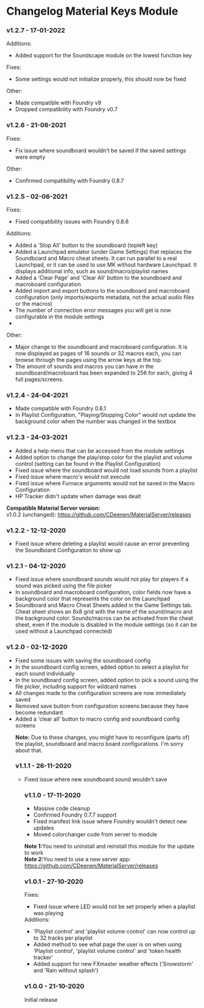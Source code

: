 # Changelog Material Keys Module
### v1.2.7 - 17-01-2022
Additions:
<ul>
<li>Added support for the Soundscape module on the lowest function key</li>
</ul>

Fixes:
<ul>
<li>Some settings would not initialize properly, this should now be fixed</li>
</ul>

Other:
<ul>
<li>Made compatible with Foundry v9</li>
<li>Dropped compatibility with Foundry v0.7</li>
</ul>

### v1.2.6 - 21-06-2021
Fixes:
<ul>
<li>Fix issue where soundboard wouldn't be saved if the saved settings were empty</li>
</ul>

Other:
<ul>
<li>Confirmed compatibility with Foundry 0.8.7</li>
</ul>

### v1.2.5 - 02-06-2021
Fixes:
<ul>
<li>Fixed compatibility issues with Foundry 0.8.6</li>
</ul>

Additions:
<ul>
<li>Added a 'Stop All' button to the soundboard (topleft key)</li>
<li>Added a Launchpad emulator (under Game Settings) that replaces the Soundboard and Macro cheat sheets. It can run parallel to a real Launchpad, or it can be used to use MK without hardware Launchpad. It displays additional info, such as sound/macro/playlist names</li>
<li>Added a 'Clear Page' and 'Clear All' button to the soundboard and macroboard configuration</li>
<li>Added import and export buttons to the soundboard and macroboard configuration (only imports/exports metadata, not the actual audio files or the macros)</li>
<li>The number of connection error messages you will get is now configurable in the module settings</li>
<li></li>
</ul>

Other:
<ul>
<li>Major change to the soundboard and macroboard configuration. It is now displayed as pages of 16 sounds or 32 macros each, you can browse through the pages using the arrow keys at the top.</li>
<li>The amount of sounds and macros you can have in the soundboard/macroboard has been expanded to 256 for each, giving 4 full pages/screens.</li>
</ul>


### v1.2.4 - 24-04-2021
<ul>
<li>Made compatible with Foundry 0.8.1</li>
<li>In Playlist Configuration, "Playing/Stopping Color" would not update the background color when the number was changed in the textbox</li>
</ul>


### v1.2.3 - 24-03-2021
<ul>
<li>Added a help menu that can be accessed from the module settings</li>
<li>Added option to change the play/stop color for the playlist and volume control (setting can be found in the Playlist Configuration)</li>
<li>Fixed issue where the soundboard would not load sounds from a playlist</li>
<li>Fixed issue where macro's would not execute</li>
<li>Fixed issue where Furnace arguments would not be saved in the Macro Configuration</li>
<li>HP Tracker didn't update when damage was dealt</li>
</ul>

<b>Compatible Material Server version:</b><br>
v1.0.2 (unchanged): https://github.com/CDeenen/MaterialServer/releases <br>

### v1.2.2 - 12-12-2020
<ul>
<li>Fixed issue where deleting a playlist would cause an error preventing the Soundboard Configuration to show up</li>
</ul>

### v1.2.1 - 04-12-2020
<ul>
<li>Fixed issue where soundboard sounds would not play for players if a sound was picked using the file picker</li>
<li>In soundboard and macroboard configuration, color fields now have a background color that represents the color on the Launchpad</li>
<li>Soundboard and Macro Cheat Sheets added in the Game Settings tab. Cheat sheet shows an 8x8 grid with the name of the sound/macro and the background color. Sounds/macros can be activated from the cheat sheet, even if the module is disabled in the module settings (so it can be used without a Launchpad connected)</li>
</ul>

### v1.2.0 - 02-12-2020
<ul>
<li>Fixed some issues with saving the soundboard config</li>
<li>In the soundboard config screen, added option to select a playlist for each sound individually</li>
<li>In the soundboard config screen, added option to pick a sound using the file picker, including support for wildcard names</li>
<li>All changes made to the configuration screens are now immediately saved</li>
<li>Removed save button from configuration screens because they have become redundant</li>
<li>Added a 'clear all' button to macro config and soundboard config screens</li>
</li>

<b>Note:</b> Due to these changes, you might have to reconfigure (parts of) the playlist, soundboard and macro board configurations. I'm sorry about that.

### v1.1.1 - 26-11-2020
<ul>
<li>Fixed issue where new soundboard sound wouldn't save</li>
</li>

### v1.1.0 - 17-11-2020
<ul>
<li>Massive code cleanup</li>
<li>Confirmed Foundry 0.7.7 support</li>
<li>Fixed manifest link issue where Foundry wouldn't detect new updates</li>
<li>Moved colorchanger code from server to module</li>
</ul>

<b>Note 1:</b>You need to uninstall and reinstall this module for the update to work<br>
<b>Note 2:</b>You need to use a new server app: https://github.com/CDeenen/MaterialServer/releases

### v1.0.1 - 27-10-2020
Fixes:
<ul>
<li>Fixed issue where LED would not be set properly when a playlist was playing</li>
</ul>
Additions:
<ul>
<li>'Playlist control' and 'playlist volume control' can now control up to 32 tracks per playlist</li>
<li>Added method to see what page the user is on when using 'Playlist control', 'playlist volume control' and 'token health tracker'</li>
<li>Added support for new FXmaster weather effects ('Snowstorm' and 'Rain without splash')</li>
</ul>

### v1.0.0 - 21-10-2020
Initial release
